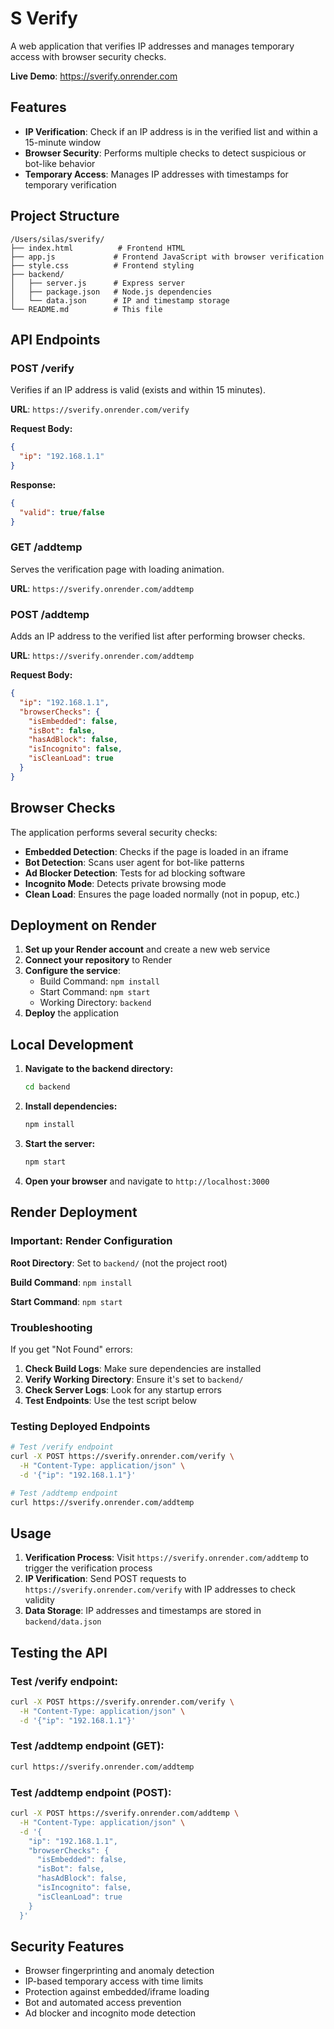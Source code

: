 # S Verify

A web application that verifies IP addresses and manages temporary access with browser security checks.

**Live Demo**: https://sverify.onrender.com

## Features

- **IP Verification**: Check if an IP address is in the verified list and within a 15-minute window
- **Browser Security**: Performs multiple checks to detect suspicious or bot-like behavior
- **Temporary Access**: Manages IP addresses with timestamps for temporary verification

## Project Structure

```
/Users/silas/sverify/
├── index.html          # Frontend HTML
├── app.js             # Frontend JavaScript with browser verification
├── style.css          # Frontend styling
├── backend/
│   ├── server.js      # Express server
│   ├── package.json   # Node.js dependencies
│   └── data.json      # IP and timestamp storage
└── README.md          # This file
```

## API Endpoints

### POST /verify
Verifies if an IP address is valid (exists and within 15 minutes).

**URL**: `https://sverify.onrender.com/verify`

**Request Body:**
```json
{
  "ip": "192.168.1.1"
}
```

**Response:**
```json
{
  "valid": true/false
}
```

### GET /addtemp
Serves the verification page with loading animation.

**URL**: `https://sverify.onrender.com/addtemp`

### POST /addtemp
Adds an IP address to the verified list after performing browser checks.

**URL**: `https://sverify.onrender.com/addtemp`

**Request Body:**
```json
{
  "ip": "192.168.1.1",
  "browserChecks": {
    "isEmbedded": false,
    "isBot": false,
    "hasAdBlock": false,
    "isIncognito": false,
    "isCleanLoad": true
  }
}
```

## Browser Checks

The application performs several security checks:

- **Embedded Detection**: Checks if the page is loaded in an iframe
- **Bot Detection**: Scans user agent for bot-like patterns
- **Ad Blocker Detection**: Tests for ad blocking software
- **Incognito Mode**: Detects private browsing mode
- **Clean Load**: Ensures the page loaded normally (not in popup, etc.)

## Deployment on Render

1. **Set up your Render account** and create a new web service
2. **Connect your repository** to Render
3. **Configure the service**:
   - Build Command: `npm install`
   - Start Command: `npm start`
   - Working Directory: `backend`
4. **Deploy** the application

## Local Development

1. **Navigate to the backend directory:**
   ```bash
   cd backend
   ```

2. **Install dependencies:**
   ```bash
   npm install
   ```

3. **Start the server:**
   ```bash
   npm start
   ```

4. **Open your browser** and navigate to `http://localhost:3000`

## Render Deployment

### Important: Render Configuration

**Root Directory**: Set to `backend/` (not the project root)

**Build Command**: `npm install`

**Start Command**: `npm start`

### Troubleshooting

If you get "Not Found" errors:

1. **Check Build Logs**: Make sure dependencies are installed
2. **Verify Working Directory**: Ensure it's set to `backend/`
3. **Check Server Logs**: Look for any startup errors
4. **Test Endpoints**: Use the test script below

### Testing Deployed Endpoints

```bash
# Test /verify endpoint
curl -X POST https://sverify.onrender.com/verify \
  -H "Content-Type: application/json" \
  -d '{"ip": "192.168.1.1"}'

# Test /addtemp endpoint
curl https://sverify.onrender.com/addtemp
```

## Usage

1. **Verification Process**: Visit `https://sverify.onrender.com/addtemp` to trigger the verification process
2. **IP Verification**: Send POST requests to `https://sverify.onrender.com/verify` with IP addresses to check validity
3. **Data Storage**: IP addresses and timestamps are stored in `backend/data.json`

## Testing the API

### Test /verify endpoint:
```bash
curl -X POST https://sverify.onrender.com/verify \
  -H "Content-Type: application/json" \
  -d '{"ip": "192.168.1.1"}'
```

### Test /addtemp endpoint (GET):
```bash
curl https://sverify.onrender.com/addtemp
```

### Test /addtemp endpoint (POST):
```bash
curl -X POST https://sverify.onrender.com/addtemp \
  -H "Content-Type: application/json" \
  -d '{
    "ip": "192.168.1.1",
    "browserChecks": {
      "isEmbedded": false,
      "isBot": false,
      "hasAdBlock": false,
      "isIncognito": false,
      "isCleanLoad": true
    }
  }'
```

## Security Features

- Browser fingerprinting and anomaly detection
- IP-based temporary access with time limits
- Protection against embedded/iframe loading
- Bot and automated access prevention
- Ad blocker and incognito mode detection

